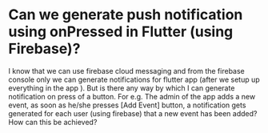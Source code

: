 
# Can we generate push notification using onPressed in Flutter (using Firebase)?

I know that we can use firebase cloud messaging and from the firebase console only we can generate notifications for flutter app (after we setup up everything in the app
). But is there any way by which I can generate notification on press of a button. For e.g. The admin of the app adds a new event, as soon as he/she presses [Add Event] button, a notification gets generated for each user (using firebase) that a new event has been added? How can this be achieved?

        